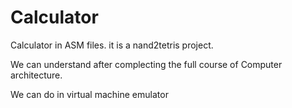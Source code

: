 # Calculator
Calculator in ASM files. it is a nand2tetris project. 

We can understand after complecting the full course of Computer architecture. 

We can do in virtual machine emulator
